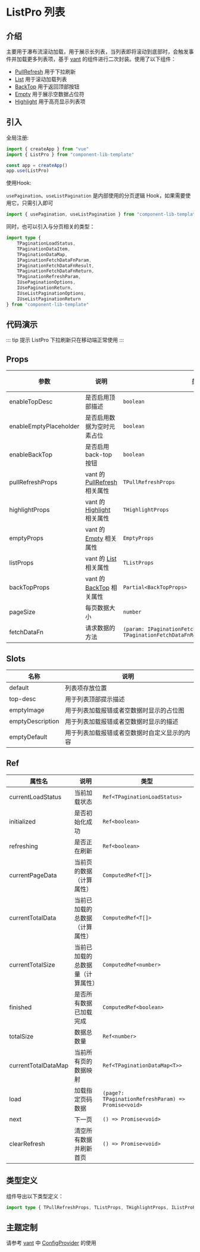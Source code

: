 # ListPro 列表

## 介绍

主要用于瀑布流滚动加载，用于展示长列表，当列表即将滚动到底部时，会触发事件并加载更多列表项，基于 [vant](https://vant-ui.github.io/vant/#/zh-CN/home) 的组件进行二次封装。使用了以下组件：

-   [PullRefresh](https://vant-ui.github.io/vant/#/zh-CN/pull-refresh) 用于下拉刷新
-   [List](https://vant-ui.github.io/vant/#/zh-CN/list) 用于滚动加载列表
-   [BackTop](https://vant-ui.github.io/vant/#/zh-CN/back-top) 用于返回顶部按钮
-   [Empty](https://vant-ui.github.io/vant/#/zh-CN/empty) 用于展示空数据占位符
-   [Highlight](https://vant-ui.github.io/vant/#/zh-CN/highlight) 用于高亮显示列表项

## 引入

全局注册:

```ts
import { createApp } from "vue"
import { ListPro } from "component-lib-template"

const app = createApp()
app.use(ListPro)
```

使用Hook:

`usePagination`、`useListPagination` 是内部使用的分页逻辑 Hook，如果需要使用它，只需引入即可

```ts
import { usePagination, useListPagination } from "component-lib-template"
```

同时，也可以引入与分页相关的类型：

```ts
import type {
    TPaginationLoadStatus,
    TPaginationDataItem,
    TPaginationDataMap,
    IPaginationFetchDataFnParam,
    IPaginationFetchDataFnResult,
    TPaginationFetchDataFnReturn,
    TPaginationRefreshParam,
    IUsePaginationOptions,
    IUsePaginationReturn,
    IUseListPaginationOptions,
    IUseListPaginationReturn
} from "component-lib-template"
```

## 代码演示

::: tip 提示
ListPro 下拉刷新只在移动端正常使用
:::

<preview path="./index.vue" title="源代码 ⬇️"></preview>

## Props

| 参数                   | 说明                                                                                      | 类型                                                                                        | 默认值 |
| ---------------------- | ----------------------------------------------------------------------------------------- | ------------------------------------------------------------------------------------------- | ------ |
| enableTopDesc          | 是否启用顶部描述                                                                          | `boolean`                                                                                   | `true` |
| enableEmptyPlaceholder | 是否启用数据为空时元素占位                                                                | `boolean`                                                                                   | `true` |
| enableBackTop          | 是否启用 back-top 按钮                                                                    | `boolean`                                                                                   | `true` |
| pullRefreshProps       | vant 的 [PullRefresh](https://vant-ui.github.io/vant/#/zh-CN/pull-refresh#props) 相关属性 | `TPullRefreshProps`                                                                         | -      |
| highlightProps         | vant 的 [Highlight](https://vant-ui.github.io/vant/#/zh-CN/highlight#props) 相关属性      | `THighlightProps`                                                                           | -      |
| emptyProps             | vant 的 [Empty](https://vant-ui.github.io/vant/#/zh-CN/empty#props) 相关属性              | `EmptyProps`                                                                                | -      |
| listProps              | vant 的 [List](https://vant-ui.github.io/vant/#/zh-CN/list#props) 相关属性                | `TListProps`                                                                                | -      |
| backTopProps           | vant 的 [BackTop](https://vant-ui.github.io/vant/#/zh-CN/back-top#props) 相关属性         | `Partial<BackTopProps>`                                                                     | -      |
| pageSize               | 每页数据大小                                                                              | `number`                                                                                    | `10`   |
| fetchDataFn            | 请求数据的方法                                                                            | `(param: IPaginationFetchDataFnParam) => TPaginationFetchDataFnReturn<TPaginationDataItem>` | -      |

## Slots

| 名称             | 说明                                         |
| ---------------- | -------------------------------------------- |
| default          | 列表项存放位置                               |
| top-desc         | 用于列表顶部提示描述                         |
| emptyImage       | 用于列表加载报错或者空数据时显示的占位图     |
| emptyDescription | 用于列表加载报错或者空数据时显示的描述       |
| emptyDefault     | 用于列表加载报错或者空数据时自定义显示的内容 |

## Ref

| 属性名              | 说明                             | 类型                                                |
| ------------------- | -------------------------------- | --------------------------------------------------- |
| currentLoadStatus   | 当前加载状态                     | `Ref<TPaginationLoadStatus>`                        |
| initialized         | 是否初始化成功                   | `Ref<boolean>`                                      |
| refreshing          | 是否正在刷新                     | `Ref<boolean>`                                      |
| currentPageData     | 当前页的数据（计算属性）         | `ComputedRef<T[]>`                                  |
| currentTotalData    | 当前已加载的总数据（计算属性）   | `ComputedRef<T[]>`                                  |
| currentTotalSize    | 当前已加载的总数据量（计算属性） | `ComputedRef<number>`                               |
| finished            | 是否所有数据已加载完成           | `ComputedRef<boolean>`                              |
| totalSize           | 数据总数量                       | `Ref<number>`                                       |
| currentTotalDataMap | 当前所有页的数据映射             | `Ref<TPaginationDataMap<T>>`                        |
| load                | 加载指定页码数据                 | `(page?: TPaginationRefreshParam) => Promise<void>` |
| next                | 下一页                           | `() => Promise<void>`                               |
| clearRefresh        | 清空所有数据并刷新首页           | `() => Promise<void>`                               |

## 类型定义

组件导出以下类型定义：

```ts
import type { TPullRefreshProps, TListProps, THighlightProps, IListProProps } from "component-lib-template"
```

## 主题定制

请参考 [vant](https://vant-ui.github.io/vant/#/zh-CN/home) 中 [ConfigProvider](https://vant-ui.github.io/vant/#/zh-CN/config-provider) 的使用
